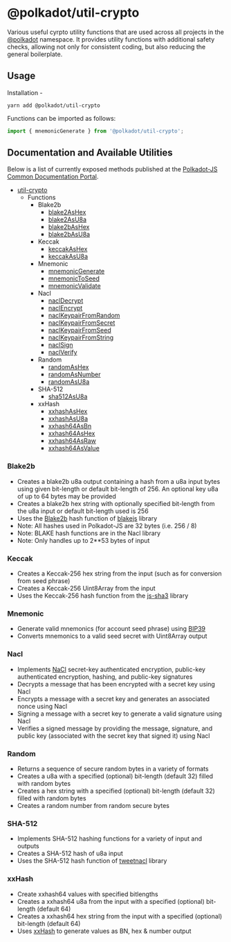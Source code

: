 
@polkadot/util-crypto
=====================

Various useful cyrpto utility functions that are used across all projects in the [@polkadot](https://polkadot.js.org) namespace. It provides utility functions with additional safety checks, allowing not only for consistent coding, but also reducing the general boilerplate.

Usage
-----

Installation -

```
yarn add @polkadot/util-crypto
```

Functions can be imported as follows:

```js
import { mnemonicGenerate } from '@polkadot/util-crypto';
```

Documentation and Available Utilities
-------------------------------------

Below is a list of currently exposed methods published at the [Polkadot-JS Common Documentation Portal](https://polkadot.js.org/common/util-crypto/).

*   [util-crypto](https://polkadot.js.org/common/util-crypto/README.md)
    *   Functions
        *   Blake2b
            *   [blake2AsHex](https://polkadot.js.org/common/util-crypto/modules/_blake2_ashex_.md)
            *   [blake2AsU8a](https://polkadot.js.org/common/util-crypto/modules/_blake2_asu8a_.md)
            *   [blake2bAsHex](https://polkadot.js.org/common/util-crypto/modules/_blake2_blake2b_ashex_.md)
            *   [blake2bAsU8a](https://polkadot.js.org/common/util-crypto/modules/_blake2_blake2b_asu8a_.md)
        *   Keccak
            *   [keccakAsHex](https://polkadot.js.org/common/util-crypto/modules/_keccak_ashex_.md)
            *   [keccakAsU8a](https://polkadot.js.org/common/util-crypto/modules/_keccak_asu8a_.md)
        *   Mnemonic
            *   [mnemonicGenerate](https://polkadot.js.org/common/util-crypto/modules/_mnemonic_generate_.md)
            *   [mnemonicToSeed](https://polkadot.js.org/common/util-crypto/modules/_mnemonic_toseed_.md)
            *   [mnemonicValidate](https://polkadot.js.org/common/util-crypto/modules/_mnemonic_validate_.md)
        *   Nacl
            *   [naclDecrypt](https://polkadot.js.org/common/util-crypto/modules/_nacl_decrypt_.md)
            *   [naclEncrypt](https://polkadot.js.org/common/util-crypto/modules/_nacl_encrypt_.md)
            *   [naclKeypairFromRandom](https://polkadot.js.org/common/util-crypto/modules/_nacl_keypair_fromrandom_.md)
            *   [naclKeypairFromSecret](https://polkadot.js.org/common/util-crypto/modules/_nacl_keypair_fromsecret_.md)
            *   [naclKeypairFromSeed](https://polkadot.js.org/common/util-crypto/modules/_nacl_keypair_fromseed_.md)
            *   [naclKeypairFromString](https://polkadot.js.org/common/util-crypto/modules/_nacl_keypair_fromstring_.md)
            *   [naclSign](https://polkadot.js.org/common/util-crypto/modules/_nacl_sign_.md)
            *   [naclVerify](https://polkadot.js.org/common/util-crypto/modules/_nacl_verify_.md)
        *   Random
            *   [randomAsHex](https://polkadot.js.org/common/util-crypto/modules/_random_ashex_.md)
            *   [randomAsNumber](https://polkadot.js.org/common/util-crypto/modules/_random_asnumber_.md)
            *   [randomAsU8a](https://polkadot.js.org/common/util-crypto/modules/_random_asu8a_.md)
        *   SHA-512
            *   [sha512AsU8a](https://polkadot.js.org/common/util-crypto/modules/_sha512_asu8a_.md)
        *   xxHash
            *   [xxhashAsHex](https://polkadot.js.org/common/util-crypto/modules/_xxhash_ashex_.md)
            *   [xxhashAsU8a](https://polkadot.js.org/common/util-crypto/modules/_xxhash_asu8a_.md)
            *   [xxhash64AsBn](https://polkadot.js.org/common/util-crypto/modules/_xxhash_xxhash64_asbn_.md)
            *   [xxhash64AsHex](https://polkadot.js.org/common/util-crypto/modules/_xxhash_xxhash64_ashex_.md)
            *   [xxhash64AsRaw](https://polkadot.js.org/common/util-crypto/modules/_xxhash_xxhash64_asraw_.md)
            *   [xxhash64AsValue](https://polkadot.js.org/common/util-crypto/modules/_xxhash_xxhash64_asvalue_.md)

### Blake2b

*   Creates a blake2b u8a output containing a hash from a u8a input bytes using given bit-length or default bit-length of 256. An optional key u8a of up to 64 bytes may be provided
*   Creates a blake2b hex string with optionally specified bit-length from the u8a input or default bit-length used is 256
*   Uses the [Blake2b](https://blake2.net/) hash function of [blakejs](https://www.npmjs.com/package/blakejs) library
*   Note: All hashes used in Polkadot-JS are 32 bytes (i.e. 256 / 8)
*   Note: BLAKE hash functions are in the Nacl library
*   Note: Only handles up to 2**53 bytes of input

### Keccak

*   Creates a Keccak-256 hex string from the input (such as for conversion from seed phrase)
*   Creates a Keccak-256 Uint8Array from the input
*   Uses the Keccak-256 hash function from the [js-sha3](https://www.npmjs.com/package/js-sha3) library

### Mnemonic

*   Generate valid mnemonics (for account seed phrase) using [BIP39](https://github.com/bitcoin/bips/blob/master/bip-0039.mediawiki)
*   Converts mnemonics to a valid seed secret with Uint8Array output

### Nacl

*   Implements [NaCl](http://nacl.cr.yp.to/) secret-key authenticated encryption, public-key authenticated encryption, hashing, and public-key signatures
*   Decrypts a message that has been encrypted with a secret key using Nacl
*   Encrypts a message with a secret key and generates an associated nonce using Nacl
*   Signing a message with a secret key to generate a valid signature using Nacl
*   Verifies a signed message by providing the message, signature, and public key (associated with the secret key that signed it) using Nacl

### Random

*   Returns a sequence of secure random bytes in a variety of formats
*   Creates a u8a with a specified (optional) bit-length (default 32) filled with random bytes
*   Creates a hex string with a specified (optional) bit-length (default 32) filled with random bytes
*   Creates a random number from random secure bytes

### SHA-512

*   Implements SHA-512 hashing functions for a variety of input and outputs
*   Creates a SHA-512 hash of u8a input
*   Uses the SHA-512 hash function of [tweetnacl](https://www.npmjs.com/package/tweetnacl) library

### xxHash

*   Create xxhash64 values with specified bitlengths
*   Creates a xxhash64 u8a from the input with a specified (optional) bit-length (default 64)
*   Creates a xxhash64 hex string from the input with a specified (optional) bit-length (default 64)
*   Uses [xxHash](http://cyan4973.github.io/xxHash/) to generate values as BN, hex & number output

